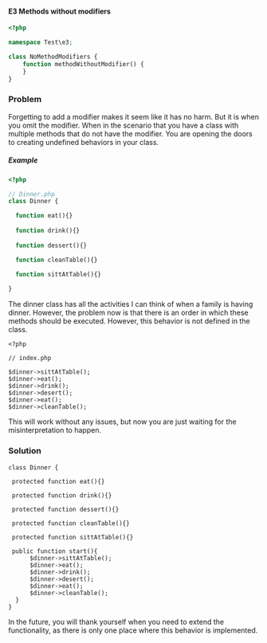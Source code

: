 #### E3 Methods without modifiers

```php
<?php

namespace Test\e3;

class NoMethodModifiers {
    function methodWithoutModifier() {
    }
}
```


### Problem 

Forgetting to add a modifier makes it seem like it has no harm. But it is 
when you omit the modifier. When in the scenario that you have a class
with multiple methods that do not have the modifier. You are opening the 
doors to creating undefined behaviors in your class. 

##### Example
```php
<?php

// Dinner.php
class Dinner {

  function eat(){}
  
  function drink(){}
  
  function dessert(){}

  function cleanTable(){}

  function sittAtTable(){}
  
}
```

The dinner class has all the activities I can think of when a family 
is having dinner. However, the problem now is that there is an order 
in which these methods should be executed. However, this behavior is not defined in the class.

```
<?php
 
// index.php

$dinner->sittAtTable();
$dinner->eat();
$dinner->drink();
$dinner->desert();
$dinner->eat();
$dinner->cleanTable();

```
This will work without any issues, but now you are just waiting for the misinterpretation to happen.

### Solution 


```<?php
class Dinner {

 protected function eat(){}
  
 protected function drink(){}
  
 protected function dessert(){}

 protected function cleanTable(){}

 protected function sittAtTable(){}
  
 public function start(){
      $dinner->sittAtTable();
      $dinner->eat();
      $dinner->drink();
      $dinner->desert();
      $dinner->eat();
      $dinner->cleanTable();
  }
}
```

In the future, you will thank yourself when you need to extend the functionality, as there is only one place where this behavior is implemented.
